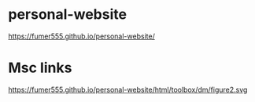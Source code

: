 # personal-website

https://fumer555.github.io/personal-website/



# Msc links

https://fumer555.github.io/personal-website/html/toolbox/dm/figure2.svg